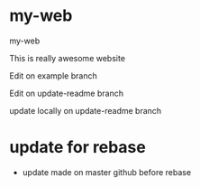 # my-web

my-web

This is really awesome website

Edit on example branch

Edit on update-readme branch

update locally on update-readme branch

# update for rebase
- update made on master github before rebase
